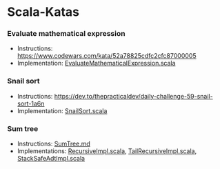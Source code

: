 # Scala-Katas

### Evaluate mathematical expression
- Instructions: https://www.codewars.com/kata/52a78825cdfc2cfc87000005
- Implementation: [EvaluateMathematicalExpression.scala](src/main/scala/evaluate/EvaluateMathematicalExpression.scala)

### Snail sort
- Instructions: https://dev.to/thepracticaldev/daily-challenge-59-snail-sort-1a6n
- Implementation: [SnailSort.scala](src/main/scala/snailsort/SnailSort.scala)

### Sum tree
- Instructions: [SumTree.md](src/main/scala/sumtree/SumTree.md)
- Implementations: [RecursiveImpl.scala](src/main/scala/sumtree/RecursiveImpl.scala), [TailRecursiveImpl.scala](src/main/scala/sumtree/TailRecursiveImpl.scala), [StackSafeAdtImpl.scala](src/main/scala/sumtree/StackSafeAdtImpl.scala)
